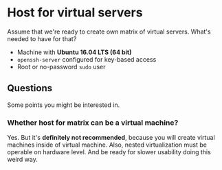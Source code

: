 # Host for virtual servers

Assume that we're ready to create own matrix of virtual servers. What's needed to have for that?

- Machine with **Ubuntu 16.04 LTS (64 bit)**
- `openssh-server` configured for key-based access
- Root or no-password `sudo` user

## Questions

Some points you might be interested in.

### Whether host for matrix can be a virtual machine?

Yes. But it's **definitely not recommended**, because you will create virtual machines inside of virtual machine. Also, nested virtualization must be operable on hardware level. And be ready for slower usability doing this weird way.
